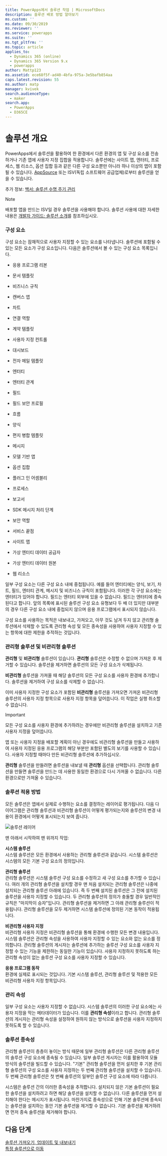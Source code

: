 ```yaml
---
title: PowerApps에서 솔루션 작업 | MicrosoftDocs
description: 솔루션 배포 방법 알아보기
ms.custom: ''
ms.date: 09/30/2019
ms.reviewer: ''
ms.service: powerapps
ms.suite: ''
ms.tgt_pltfrm: ''
ms.topic: article
applies_to:
  - Dynamics 365 (online)
  - Dynamics 365 Version 9.x
  - powerapps
author: Mattp123
ms.assetid: ece68f5f-ad40-4bfa-975a-3e5bafb854aa
caps.latest.revision: 55
ms.author: matp
manager: kvivek
search.audienceType:
  - maker
search.app:
  - PowerApps
  - D365CE
---
```

   
# <a name="solutions-overview"></a>솔루션 개요  

  PowerApps에서 솔루션을 활용하여 한 환경에서 다른 환경의 앱 및 구성 요소를 전송하거나 기존 앱에 사용자 지정 집합을 적용합니다. 솔루션에는 사이트 맵, 엔터티, 프로세스, 웹 리소스, 옵션 집합 등과 같은 다른 구성 요소뿐만 아니라 하나 이상의 앱이 포함될 수 있습니다.  [AppSource](https://appsource.microsoft.com/) 또는 ISV(독립 소프트웨어 공급업체)로부터 솔루션을 얻을 수 있습니다.
  
추가 정보: [백서: 솔루션 수명 주기 관리](https://www.microsoft.com/en-us/download/details.aspx?id=57777)  
  
> [!NOTE]
>  배포할 앱을 만드는 ISV일 경우 솔루션을 사용해야 합니다. 솔루션 사용에 대한 자세한 내용은 [개발자 가이드: 솔루션 소개](/powerapps/developer/common-data-service/introduction-solutions)를 참조하십시오.  
  

<a name="BKMK_SolutionComponents"></a>   
### <a name="components"></a>구성 요소  
 구성 요소는 잠재적으로 사용자 지정할 수 있는 요소를 나타냅니다. 솔루션에 포함될 수 있는 모든 요소가 구성 요소입니다. 다음은 솔루션에서 볼 수 있는 구성 요소 목록입니다.  
  
-   응용 프로그램 리본  
  
-   문서 템플릿  
  
-   비즈니스 규칙  

-   캔버스 앱 
  
-   차트  
  
-   연결 역할  
  
-   계약 템플릿  
 
-   사용자 지정 컨트롤
  
-   대시보드  
  
-   전자 메일 템플릿  
  
-   엔터티  
  
-   엔터티 관계  
  
-   필드  
  
-   필드 보안 프로필  

-   흐름
  
-   양식  
  
-   편지 병합 템플릿  
  
-   메시지  

-   모델 기반 앱
  
-   옵션 집합  
  
-   플러그 인 어셈블리  
  
-   프로세스  

-   보고서  

-   SDK 메시지 처리 단계  
  
-   보안 역할  
  
-   서비스 끝점  
  
-   사이트 맵  

-   가상 엔터티 데이터 공급자

-   가상 엔터티 데이터 원본
  
-   웹 리소스  
  
 일부 구성 요소는 다른 구성 요소 내에 중첩됩니다. 예를 들어 엔터티에는 양식, 보기, 차트, 필드, 엔터티 관계, 메시지 및 비즈니스 규칙이 포함됩니다. 이러한 각 구성 요소에는 엔터티가 있어야 합니다. 필드는 엔터티 외부에 있을 수 없습니다. 필드는 엔터티에 종속된다고 합니다. 앞의 목록에 표시된 솔루션 구성 요소 유형보다 두 배 더 있지만 대부분의 경우 다른 구성 요소 내에 중첩되지 않으며 응용 프로그램에서 표시되지 않습니다.  
  
 구성 요소를 사용하는 목적은 내보내고, 가져오고, 아무 것도 남겨 두지 않고 관리형 솔루션에서 삭제할 수 있도록 관리형 속성 및 모든 종속성을 사용하여 사용자 지정할 수 있는 항목에 대한 제한을 추적하는 것입니다.  
  
<a name="BKMK_ManagedAndUnmanagedSolutions"></a>   
### <a name="managed-and-unmanaged-solutions"></a>관리형 솔루션 및 비관리형 솔루션  
 **관리형** 및 **비관리형** 솔루션이 있습니다. **관리형** 솔루션은 수정할 수 없으며 가져온 후 제거할 수 있습니다. 솔루션을 제거하면 솔루션의 모든 구성 요소가 삭제됩니다.  
  
 **비관리형** 솔루션을 가져올 때 해당 솔루션의 모든 구성 요소를 사용자 환경에 추가합니다. 솔루션을 제거하여 구성 요소를 삭제할 수 없습니다.  
  
 이미 사용자 지정한 구성 요소가 포함된 **비관리형** 솔루션을 가져오면 가져온 비관리형 솔루션의 사용자 지정 항목으로 사용자 지정 항목을 덮어씁니다. 이 작업은 실행 취소할 수 없습니다.  
  
> [!IMPORTANT]
>  모든 구성 요소를 사용자 환경에 추가하려는 경우에만 비관리형 솔루션을 설치하고 기존 사용자 지정을 덮어씁니다.  
  
 앱 또는 사용자 지정을 배포할 계획이 아닌 경우에도 비관리형 솔루션을 만들고 사용하여 사용자 지정된 응용 프로그램의 해당 부분만 포함된 별도의 보기를 사용할 수 있습니다. 사용자 지정할 때마다 만든 비관리형 솔루션에 추가하십시오.  
  
 **관리형** 솔루션을 만들려면 솔루션을 내보낼 때 **관리형** 옵션을 선택합니다. 관리형 솔루션을 만들면 솔루션을 만드는 데 사용한 동일한 환경으로 다시 가져올 수 없습니다. 다른 환경으로만 가져올 수 있습니다.  
  
<a name="BKMK_HowSolutionsAreApplied"></a>   
### <a name="how-solutions-are-applied"></a>솔루션 적용 방법  
 모든 솔루션은 앱에서 실제로 수행하는 요소를 결정하는 레이어로 평가됩니다. 다음 다이어그램은 관리형 솔루션과 비관리형 솔루션이 어떻게 평가되는지와 솔루션의 변경 내용이 환경에서 어떻게 표시되는지 보여 줍니다.  
  
 ![솔루션 레이어](media/solution-layering.png "솔루션 레이어")  
  
 맨 아래서 시작하여 맨 위까지 작업:  
  
 **시스템 솔루션**  
 시스템 솔루션은 모든 환경에서 사용하는 관리형 솔루션과 같습니다. 시스템 솔루션은 시스템의 모든 기본 구성 요소의 정의입니다.  
  
 **관리형 솔루션**  
 관리형 솔루션은 시스템 솔루션 구성 요소를 수정하고 새 구성 요소를 추가할 수 있습니다. 여러 개의 관리형 솔루션을 설치할 경우 맨 처음 설치되는 관리형 솔루션은 나중에 설치되는 관리형 솔루션 아래에 있습니다. 즉 두 번째 설치된 솔루션은 그 전에 설치된 솔루션을 사용자 지정할 수 있습니다. 두 관리형 솔루션의 정의가 충돌할 경우 일반적인 규칙은 "마지막이 승자"입니다. 관리형 솔루션을 제거하면 그 아래 관리형 솔루션이 적용됩니다. 관리형 솔루션을 모두 제거하면 시스템 솔루션에 정의된 기본 동작이 적용됩니다.  
  
 **비관리형 사용자 지정**  
 비관리형 사용자 지정은 비관리형 솔루션을 통해 환경에 수행한 모든 변경 내용입니다. 시스템 솔루션은 관리형 속성을 사용하여 사용자 지정할 수 있는 요소와 없는 요소를 정의합니다. 관리형 솔루션의 게시자는 솔루션에 추가하는 솔루션 구성 요소를 사용자 지정할 수 있는 기능을 제한하는 동일한 기능이 있습니다. 사용자 지정하지 못하도록 하는 관리형 속성이 없는 솔루션 구성 요소를 사용자 지정할 수 있습니다.  
  
 **응용 프로그램 동작**  
 환경에 실제로 표시되는 것입니다. 기본 시스템 솔루션, 관리형 솔루션 및 적용한 모든 비관리형 사용자 지정 항목입니다.  
  
<a name="BKMK_ManagedProperties"></a>   
### <a name="managed-properties"></a>관리 속성  
 일부 구성 요소는 사용자 지정할 수 없습니다. 시스템 솔루션의 이러한 구성 요소에는 사용자 지정을 막는 메타데이터가 있습니다. 이를 **관리형 속성**이라고 합니다. 관리형 솔루션의 게시자는 관리형 속성을 설정하여 원하지 않는 방식으로 솔루션을 사용자 지정하지 못하도록 할 수 있습니다.  
  
<a name="BKMK_Dependencies"></a>   
### <a name="solution-dependencies"></a>솔루션 종속성  
 관리형 솔루션이 층층이 놓이는 방식 때문에 일부 관리형 솔루션은 다른 관리형 솔루션의 솔루션 구성 요소에 종속될 수 있습니다. 일부 솔루션 게시자는 이를 활용하여 모듈 방식의 솔루션을 빌드할 수 있습니다. "기본" 관리형 솔루션을 먼저 설치한 후 기본 관리형 솔루션의 구성 요소를 사용자 지정하는 두 번째 관리형 솔루션을 설치할 수 있습니다. 두 번째 관리형 솔루션은 첫 번째 솔루션의 일부인 솔루션 구성 요소에 따라 다릅니다.  
  
 시스템은 솔루션 간의 이러한 종속성을 추적합니다. 설치되지 않은 기본 솔루션이 필요한 솔루션을 설치하려고 하면 해당 솔루션을 설치할 수 없습니다. 다른 솔루션을 먼저 설치해야 한다는 메시지가 표시됩니다. 마찬가지로 종속성으로 인해 기본 솔루션에 종속되는 솔루션을 설치하는 동안 기본 솔루션을 제거할 수 없습니다. 기본 솔루션을 제거하려면 먼저 종속 솔루션을 제거해야 합니다.  
  
  
## <a name="next-steps"></a>다음 단계  
[솔루션 가져오기, 업데이트 및 내보내기](import-update-export-solutions.md) <br/>
[특정 솔루션으로 이동](navigate-specific-solution.md)
 
